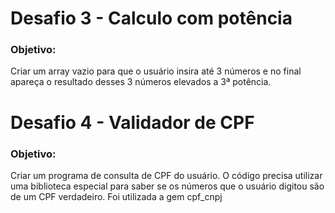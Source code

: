 # Desafio 3 - Calculo com potência
### Objetivo: 
Criar um array vazio para que o usuário insira até 3 números e no final apareça o resultado desses 3 números elevados a 3ª potência.
# Desafio 4 - Validador de CPF
### Objetivo: 
Criar um programa de consulta de CPF do usuário. O código precisa utilizar uma biblioteca especial para saber se os números que o usuário digitou são de um CPF verdadeiro.
Foi utilizada a gem cpf_cnpj